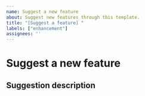 ```yaml
---
name: Suggest a new feature
about: Suggest new features through this template.
title: "[Suggest a feature] "
labels: ["enhancement"]
assignees: ''
---
```


# Suggest a new feature

<!--
Thank you for suggesting a feature!
Please refer to the comments and fill in each item.
-->

## Suggestion description

<!-- 
Please provide a brief description of the feature you'd like to suggest.
-->